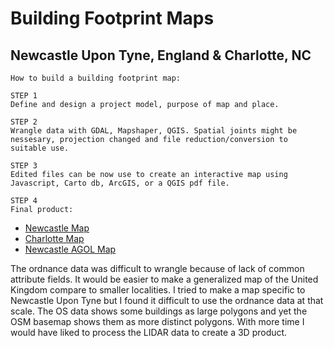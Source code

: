 # Building Footprint Maps
## Newcastle Upon Tyne, England & Charlotte, NC


```
How to build a building footprint map:
```

```
STEP 1
Define and design a project model, purpose of map and place. 
```

```
STEP 2
Wrangle data with GDAL, Mapshaper, QGIS. Spatial joints might be nessesary, projection changed and file reduction/conversion to suitable use.
```

```
STEP 3
Edited files can be now use to create an interactive map using Javascript, Carto db, ArcGIS, or a QGIS pdf file. 
```

```
STEP 4
Final product:
```

- [Newcastle Map](https://mahorn.github.io/building-footprint/newcastle/)
- [Charlotte Map](https://mahorn.github.io/building-footprint/charlotte/)
- [Newcastle AGOL Map](http://arcg.is/15TK8W)


The ordnance data was difficult to wrangle because of lack of common attribute fields. It would be easier to make a generalized map of the United Kingdom compare to smaller localities. I tried to make a map specific to Newcastle Upon Tyne but I found it difficult to use the ordnance data at that scale. The OS data shows some buildings as large polygons and yet the OSM basemap shows them as more distinct polygons. With more time I would have liked to process the LIDAR data to create a 3D product. 
